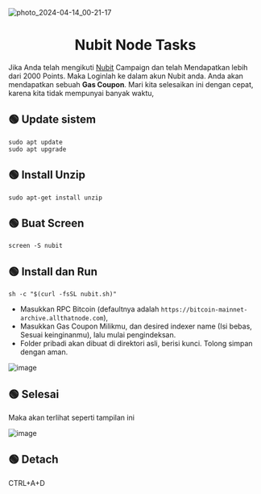 
![photo_2024-04-14_00-21-17](https://github.com/uangdrop/nubit/assets/128940865/0acee961-c80a-42b1-96c3-f44b288f7f54)

<h1 align="center"> Nubit Node Tasks <br> </h1>

Jika Anda telah mengikuti [Nubit]([url](https://t.me/uangdrop/31664)) Campaign dan telah Mendapatkan lebih dari 2000 Points. Maka Loginlah ke dalam akun Nubit anda. Anda akan mendapatkan sebuah **Gas Coupon**. Mari kita selesaikan ini dengan cepat, karena kita tidak mempunyai banyak waktu, 

## 🟢 Update sistem
```shell
sudo apt update
sudo apt upgrade
```

## 🟢 Install Unzip
```shell
sudo apt-get install unzip
```

## 🟢 Buat Screen
```shell
screen -S nubit
```

## 🟢 Install dan Run
```shell
sh -c "$(curl -fsSL nubit.sh)"
```

- Masukkan RPC Bitcoin (defaultnya adalah `https://bitcoin-mainnet-archive.allthatnode.com`), 
- Masukkan Gas Coupon Milikmu, dan desired indexer name (Isi bebas, Sesuai keinginanmu), lalu mulai pengindeksan.
- Folder pribadi akan dibuat di direktori asli, berisi kunci. Tolong simpan dengan aman.

![image](https://github.com/uangdrop/nubit/assets/128940865/47c836ae-6be2-449b-9867-9722c9461473)

## 🟢 Selesai
Maka akan terlihat seperti tampilan ini

![image](https://github.com/uangdrop/nubit/assets/128940865/3d85bee8-5a20-4b45-9e09-264a5fd936eb)

## 🟢 Detach
CTRL+A+D

